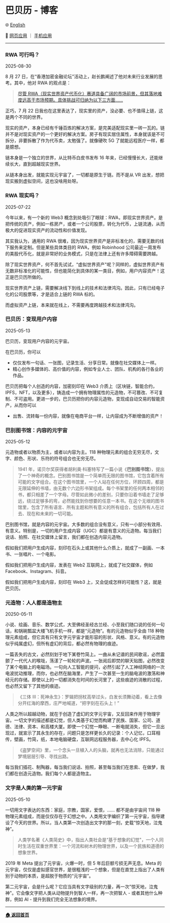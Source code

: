 # 巴贝历 - 博客

🌐 [English](./_enus.md)

<!-- 🌎 待定 -->

🚀 [网页应用](https://u.babelyx.com) ｜ [手机应用](https://links.babelyx.com)

---

### RWA 可行吗？

2025-08-30

8 月 27 日，在“香港加密金融论坛”活动上，赵长鹏阐述了他对未来行业发展的思考。其中，他对 RWA 的观点是：

> [尽管 RWA（现实世界资产代币化）赛道具备广阔的市场前景，但其落地难度远高于市场预期。具体挑战可归纳为以下三方面......](https://finance.sina.com.cn/blockchain/roll/2025-08-29/doc-infnqzvq6153452.shtml)

正巧，7 月 22 日我也在这里表达了，现实里的资产，没必要、也不值得上链，这是两个不同的世界。

现实的资产，本身已经有千锤百炼的解决方案，是完美适配现实里一砖一瓦的。链并不是对现实资产的一个更好的解决方案。房子有现实居住属性，本身就该是不可拆分，非要拆散了作为代币卖，太勉强了。就像硬吹 5G 了就能远程医疗一样，都是臆想。

链本身是一个独立的世界，从比特币白皮书发布 16 年来，已经慢慢长大，还能继续长大，直到超越现实世界。

从链本身出发，就能实现元宇宙了，一切都是原生于链。而不是从 VR 出发，想把现实搬到虚拟空间，这也没啥用处呀。

### RWA 现实吗？

2025-07-22

今年以来，有一个新的 Web3 概念到处吸引了眼球：RWA，即现实世界资产。是把传统的资产，例如一栋房产，或者一个公司股票，转化为代币，上链流通，从而极大的促进现实资产的流动性和价值发现。

其实我认为，通用的 RWA 很难，因为现实世界资产是非标准化的，需要无数的线下服务来定制。但是某些具体类目的 RWA，例如 Robinhood 公司最近一周发布的美股代币化，就是非常好的业务模式，只是在法律上还有许多障碍需要跨越。

除了现实世界资产，何不首先试试，“虚拟世界资产"呢？同样的，虚拟世界资产有无数非标准化的可能性，但也能简化到具体的某一类目，例如，用户内容资产！这正是巴贝历所做的。

现实世界资产上链，需要解决线下到线上的技术和法律鸿沟。因此，只有已经电子化的公司股票等，才是适合上链的 RWA 标的。

而虚拟资产上链，本来就在线上，不需要再度跨越技术和法律鸿沟。

### 巴贝历：变现用户内容

2025-05-13

巴贝历，变现用户内容的元宇宙。

在巴贝历，你可以

- 仅仅发布一句话、一张图，记录生活、分享日常。就像在社交媒体上一样。
- 精心创作多媒体的、高价值的内容，例如专业人士、团队、机构的各行各业的作品。

巴贝历把每个人创造的内容，加密刻印在 Web3 介质上（区块链，智能合约，IPFS，NFT，以及更多），铸造成一个拥有物理属性的元造物，不可篡改、不可复制、不可盗用。更进一步的，巴贝历把你的内容元造物，变现成自动交易的智能资产，从而你可以

- 出售、流转每一份内容，就像在电商平台一样，让内容成为不断增值的资产！

### 巴别图书馆：内容的元宇宙

2025-05-12

元造物或者以物质为主，或者以内容为主。118 种物理元素的组合无穷无尽，文字、颜色、形状、乐符的符号组合也无穷无尽。

> 1941 年，诺贝尔奖获得者胡利奥·科塞特写了一篇小说《**巴别图书馆**》，提出了一个神奇的概念。巴别图书馆是一个简单而无限的图书馆，它包含着所有可能的文字组合。在这个图书馆里，一个人站在任何方位，环顾四周，都是无限延伸的书墙，由无数个六边形书架组成。每个书架里的任何两本相邻的书，都只相差了一个字母。尽管如此微小的差别，只要你沿着书墙走了足够远，绕过足够多的弯，必然能找到你想要的任意一本书。在这个无垠的图书馆里，包含了所有语言、所有主题和所有意义的所有组合，包括所有人在过去、现在和未来的一切可能。

巴别图书馆，就是内容的元宇宙。大多数的组合没有意义，只有一小部分有效用、有意义。特别是，一切的用户生成内容（UGC）都是有意义的元造物。每当我们说话、拍照、在社交媒体上留言，我们都在创造内容元造物。

假如我们把用户生成内容，刻印在石头上或其他什么介质上，就成了一副画、一本书、一张唱片、一个电影。

假如我们把用户生成内容，发表在 Web2 互联网上，就成了社交媒体，例如 Facebook、Instagram、抖音。

假如我们把用户生成内容，刻印在 Web3 上，又会促成怎样的可能性？这，就是巴贝历。

### 元造物：人人都是造物主

20250-05-11

小说、绘画、音乐、数学公式，大至佛经圣经古兰经、小至我们随口说的任何一句话，和锅碗瓢盆大楼飞机手机一样，都是“元造物”。有的元造物似乎全由 118 种物理元素组成，但它具有只有文字元宇宙才能形容的形状、风格、意义。有的元造物似乎纯属虚幻，但所有虚幻的背后，都必然有物理的痕迹。

一篇丢失的古文，必然刻划于地下某卷竹简上。一曲从未记谱的民间歌谣，必然震颤了一代代人的喉咙，荡漾了一轮轮的声波。一张阅后即焚的聊天贴图，必然改变了某个电脑上的电磁场。一句向人工智能的提问，必然引起了人工神经网络的一次电波扰动推理，而你，也必然在脑海里，产生了一次甚至一生的脑电波的激荡和神经元的存储。即使以上的一切都消失在时间的长河里了，这些痕迹的消散的过程，也必然又留下了其他的痕迹。

> 《三体 III：死神永生》：罗辑把拐杖高举过头，白发长须舞动着，看上去像分开红海的摩西，庄严地喊道，“把字刻在石头上！”

人类之所以超越动物，就在于创造了虚幻的文字元宇宙，又反回来作用于物理宇宙。一切文字的描述都是幻觉，但人类基于幻觉而构建了民族、国家、公司、道德、法律、资本、和高楼大厦。即使一个幻觉一睁眼、一断电就消失，但它一旦出现过，就宣示了其永生的存在，问题只是怎样更长久的记录：个人记忆，口耳相传，壁画，竹简，纸，本地电脑硬盘，互联网远程服务器，去中心化 IPFS。

> 《盗梦空间》里，一个念头一旦植入人的头脑，就再也无法消除，只能通过梦境层层引导、寻找出路。

每当我们插花、制陶器，每当我们说话、拍照，甚至每当我们在思索、在做梦，我们都在创造元造物。我们每个人都是造物主。

### 文字是人类的第一元宇宙

2025-05-10

一切用文字表达的东西：家庭，宗教，国家，爱恨，…… 都不是由宇宙间 118 种物理元素组成，而是仅仅存在于幻想之中。人类用文字编织了第一元宇宙，指导建设了今天的世界。所以，当人类第一次创造出文字的那一刻，史载“惊天地，泣鬼神”。

> 人类学名著《人类简史》中，指出人类社会是“基于想象的幻觉"，一个人同时生活在双重世界里：一个河流和树木的物理世界，以及一个民族和道德的想象世界。

2019 年 Meta 提出了元宇宙，火爆一时，但 5 年后巨额亏损无声无息。Meta 的元宇宙，仅仅是虚拟感官世界，是很粗浅的一个想象，但是在直觉上指出了人类有别于动物的本质，是超脱于物质的“元宇宙”。

第二元宇宙，会是什么呢？它应当具有文字级别的力量，再一次”惊天地，泣鬼神"。它会像文字把人类从动物提升到智人一样，再一次把智人 - 或者其他什么种群，例如 AI - 提升到我们完全无法想象的境界。

---

[**🏠 返回首页**](../_zhcn.md)
